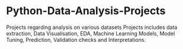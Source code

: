 # Python-Data-Analysis-Projects
Projects regarding analysis on various datasets
Projects includes data extraction, Data Visualisation, EDA, Machine Learning Models, Model Tuning, Prediction, Validation checks and Interpretations.
